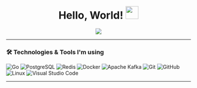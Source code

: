 <h1 align="center">Hello, World! <img src="https://media.giphy.com/media/hvRJCLFzcasrR4ia7z/giphy.gif" width="35"></h1>

<p align="center">
  <a href="https://github.com/fairyland0926"><img src="https://readme-typing-svg.herokuapp.com/?lines=I'am%20a%20Golang%20Developer;Passionate%20about%20coding;Always%20learning%20new%20tech&font=Pacifico&center=true&width=650&height=120&color=00ADD8&vCenter=true&size=45%22"></a>
</p>


---

### 🛠️ Technologies & Tools I'm using


![Go](https://img.shields.io/badge/-Go-00ADD8?style=for-the-badge&logo=go&logoColor=white&style=plastic)
![PostgreSQL](https://img.shields.io/badge/-PostgreSQL-4169E1?style=for-the-badge&logo=postgresql&logoColor=white)
![Redis](https://img.shields.io/badge/-Redis-DC382D?style=for-the-badge&logo=redis&logoColor=white)
![Docker](https://img.shields.io/badge/-Docker-2496ED?style=for-the-badge&logo=docker&logoColor=white)
![Apache Kafka](https://img.shields.io/badge/-Kafka-231F20?style=for-the-badge&logo=apache-kafka&logoColor=white)
![Git](https://img.shields.io/badge/-Git-F05032?style=for-the-badge&logo=git&logoColor=white)
![GitHub](https://img.shields.io/badge/-GitHub-181717?style=for-the-badge&logo=github&logoColor=white)
![Linux](https://img.shields.io/badge/-Linux-FCC624?style=for-the-badge&logo=linux&logoColor=black)
![Visual Studio Code](https://img.shields.io/badge/-VS%20Code-007ACC?style=for-the-badge&logo=visual-studio-code&logoColor=white)

---

<!---
keenoobi/keenoobi is a ✨ special ✨ repository because its `README.md` (this file) appears on your GitHub profile.
You can click the Preview link to take a look at your changes.
--->
